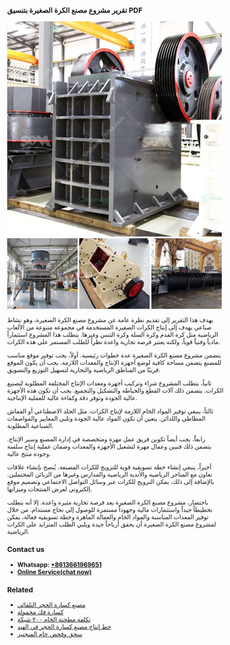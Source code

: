 <h3>تقرير مشروع مصنع الكرة الصغيرة بتنسيق PDF</h3><img src='1701850718.jpg' alt=''><p>يهدف هذا التقرير إلى تقديم نظرة عامة عن مشروع مصنع الكرة الصغيرة، وهو نشاط صناعي يهدف إلى إنتاج الكرات الصغيرة المستخدمة في مجموعة متنوعة من الألعاب الرياضية مثل كرة القدم وكرة السلة وكرة التنس وغيرها. يتطلب هذا المشروع استثماراً مادياً وفنياً قوياً، ولكنه يعتبر فرصة تجارية واعدة نظراً للطلب المستمر على هذه الكرات.</p><p>يتضمن مشروع مصنع الكرة الصغيرة عدة خطوات رئيسية. أولاً، يجب توفير موقع مناسب للمصنع يتضمن مساحة كافية لوضع أجهزة الإنتاج والمعدات اللازمة. يجب أن يكون الموقع قريبًا من المناطق الرياضية والتجارية لتسهيل التوزيع والتسويق.</p><p>ثانياً، يتطلب المشروع شراء وتركيب أجهزة ومعدات الإنتاج المختلفة المطلوبة لتصنيع الكرات. يتضمن ذلك آلات القطع والخياطة والتشكيل والتجميع. يجب أن تكون هذه الأجهزة عالية الجودة وتوفر دقة وكفاءة عالية للعملية الإنتاجية.</p><p>ثالثاً، ينبغي توفير المواد الخام اللازمة لإنتاج الكرات، مثل الجلد الاصطناعي أو القماش المطاطي واللدائن. يتعين أن تكون المواد عالية الجودة وتلبي المعايير والمواصفات الصناعية المطلوبة.</p><p>رابعاً، يجب أيضاً تكوين فريق عمل مهرة ومتخصصة في إدارة المصنع وسير الإنتاج. يتضمن ذلك فنيين وعمال مهرة لتشغيل الأجهزة والمعدات وضمان عملية إنتاج سلسة وجودة منتج عالية.</p><p>أخيراً، ينبغي إنشاء خطة تسويقية قوية للترويج للكرات المصنعة. يُنصح بإنشاء علاقات تعاون مع المتاجر الرياضية والأندية الرياضية والمدارس وغيرها من الزبائن المحتملين. بالإضافة إلى ذلك، يمكن الترويج للكرات عبر وسائل التواصل الاجتماعي وتصميم موقع إلكتروني لعرض المنتجات وميزاتها.</p><p>باختصار، مشروع مصنع الكرة الصغيرة يعد فرصة تجارية مثيرة واعدة. إلا أنه يتطلب تخطيطاً جيداً واستثمارات مالية وجهوداً مستمرة للوصول إلى نجاح مستدام. من خلال توفير المعدات المناسبة والمواد الخام والعمالة الماهرة وخطة تسويقية فعالة، يمكن لمشروع مصنع الكرة الصغيرة أن يحقق أرباحاً جيدة ويلبي الطلب المتزايد على الكرات الرياضية.</p><h3>Contact us</h3><ul><li><strong>Whatsapp:&nbsp;<a href="https://wa.me/8613661969651">+8613661969651</a></strong></li><li><a href="https://swt.shibang-china.com/?git&amp;zhl&amp;تقرير مشروع مصنع الكرة الصغيرة بتنسيق PDF"><strong>Online Service(chat now)</strong></a></li></ul><h3>Related</h3><ul><li><a href='مصنع كسارة الحجر التلقائي.md'>مصنع كسارة الحجر التلقائي</a></li><li><a href='كسارة فك محمولة.md'>كسارة فك محمولة</a></li><li><a href='تكلفة مطحنة الخام ٢٠٠ شبكة.md'>تكلفة مطحنة الخام ٢٠٠ شبكة</a></li><li><a href='خط إنتاج مصنع كسارة الحجر في الهند.md'>خط إنتاج مصنع كسارة الحجر في الهند</a></li><li><a href='سحق وفحص خام المنجنيز.md'>سحق وفحص خام المنجنيز</a></li></ul>